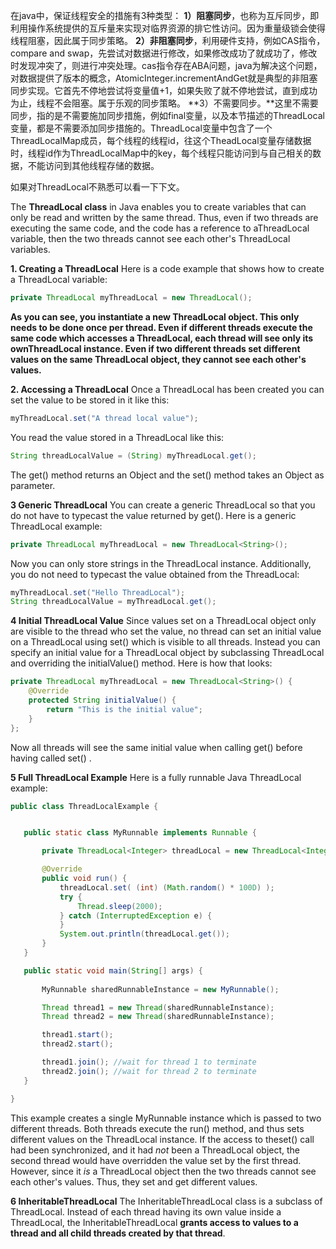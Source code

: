 在java中，保证线程安全的措施有3种类型：
**1）阻塞同步**，也称为互斥同步，即利用操作系统提供的互斥量来实现对临界资源的排它性访问。因为重量级锁会使得线程阻塞，因此属于同步策略。
**2）非阻塞同步**，利用硬件支持，例如CAS指令，compare and swap，先尝试对数据进行修改，如果修改成功了就成功了，修改时发现冲突了，则进行冲突处理。cas指令存在ABA问题，java为解决这个问题，对数据提供了版本的概念，AtomicInteger.incrementAndGet就是典型的非阻塞同步实现。它首先不停地尝试将变量值+1，如果失败了就不停地尝试，直到成功为止，线程不会阻塞。属于乐观的同步策略。
**3）不需要同步。**这里不需要同步，指的是不需要施加同步措施，例如final变量，以及本节描述的ThreadLocal变量，都是不需要添加同步措施的。ThreadLocal变量中包含了一个ThreadLocalMap成员，每个线程的线程id，往这个TheadLocal变量存储数据时，线程id作为ThreadLocalMap中的key，每个线程只能访问到与自己相关的数据，不能访问到其他线程存储的数据。

如果对ThreadLocal不熟悉可以看一下下文。

The **ThreadLocal class** in Java enables you to create variables that can only be read and written by the same thread. Thus, even if two threads are executing the same code, and the code has a reference to aThreadLocal variable, then the two threads cannot see each other's ThreadLocal variables.

**1. Creating a ThreadLocal**
Here is a code example that shows how to create a ThreadLocal variable:

```java
private ThreadLocal myThreadLocal = new ThreadLocal();
```
**As you can see, you instantiate a new ThreadLocal object. This only needs to be done once per thread. Even if different threads execute the same code which accesses a ThreadLocal, each thread will see only its ownThreadLocal instance. Even if two different threads set different values on the same ThreadLocal object, they cannot see each other's values.**

**2. Accessing a ThreadLocal**
Once a ThreadLocal has been created you can set the value to be stored in it like this:
```java
myThreadLocal.set("A thread local value");
```
You read the value stored in a ThreadLocal like this:
```java
String threadLocalValue = (String) myThreadLocal.get();
```
The get() method returns an Object and the set() method takes an Object as parameter.

**3 Generic ThreadLocal**
You can create a generic ThreadLocal so that you do not have to typecast the value returned by get(). Here is a generic ThreadLocal example:

```java
private ThreadLocal myThreadLocal = new ThreadLocal<String>();
```
Now you can only store strings in the ThreadLocal instance. Additionally, you do not need to typecast the value obtained from the ThreadLocal:
```java
myThreadLocal.set("Hello ThreadLocal");
String threadLocalValue = myThreadLocal.get();
```

**4 Initial ThreadLocal Value**
Since values set on a ThreadLocal object only are visible to the thread who set the value, no thread can set an initial value on a ThreadLocal using set() which is visible to all threads.
Instead you can specify an initial value for a ThreadLocal object by subclassing ThreadLocal and overriding the initialValue() method. Here is how that looks:

```java
private ThreadLocal myThreadLocal = new ThreadLocal<String>() {
	@Override
    protected String initialValue() {
		return "This is the initial value";
	}
};
```

Now all threads will see the same initial value when calling get() before having called set() .

**5 Full ThreadLocal Example**
Here is a fully runnable Java ThreadLocal example:

```java
public class ThreadLocalExample {


   public static class MyRunnable implements Runnable {

       private ThreadLocal<Integer> threadLocal = new ThreadLocal<Integer>();

       @Override
       public void run() {
           threadLocal.set( (int) (Math.random() * 100D) );
           try {
               Thread.sleep(2000);
           } catch (InterruptedException e) {
           }
           System.out.println(threadLocal.get());
       }
   }

   public static void main(String[] args) {
       
       MyRunnable sharedRunnableInstance = new MyRunnable();

       Thread thread1 = new Thread(sharedRunnableInstance);
       Thread thread2 = new Thread(sharedRunnableInstance);

       thread1.start();
       thread2.start();

       thread1.join(); //wait for thread 1 to terminate
       thread2.join(); //wait for thread 2 to terminate
   }

}
```

This example creates a single MyRunnable instance which is passed to two different threads. Both threads execute the run() method, and thus sets different values on the ThreadLocal instance. If the access to theset() call had been synchronized, and it had *not* been a ThreadLocal object, the second thread would have overridden the value set by the first thread.
However, since it *is* a ThreadLocal object then the two threads cannot see each other's values. Thus, they set and get different values.

**6 InheritableThreadLocal**
The InheritableThreadLocal class is a subclass of ThreadLocal. Instead of each thread having its own value inside a ThreadLocal, the InheritableThreadLocal **grants access to values to a thread and all child threads created by that thread**.